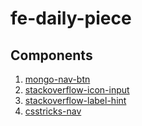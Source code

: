 # fe-daily-piece
## Components
1. [mongo-nav-btn](https://github.com/yrq110/fe-daily-piece/blob/master/1.mongo-nav-btn.md)
2. [stackoverflow-icon-input](https://github.com/yrq110/fe-daily-piece/blob/master/2.stackoverflow-icon-input.md)
3. [stackoverflow-label-hint](https://github.com/yrq110/fe-daily-piece/blob/master/3.stackoverflow-label-hint.md)
4. [csstricks-nav](https://github.com/yrq110/fe-daily-piece/blob/master/4.csstricks-nav.md)

